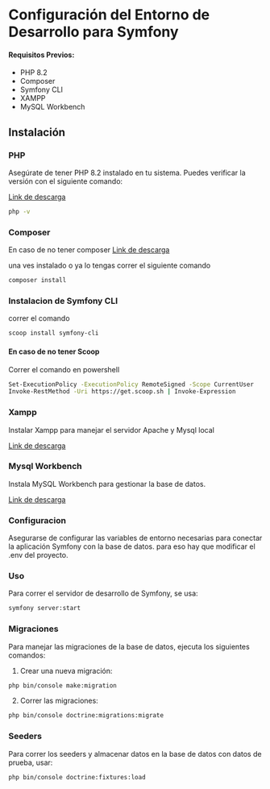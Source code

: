 # Configuración del Entorno de Desarrollo para Symfony

#### Requisitos Previos:

- PHP 8.2
- Composer
- Symfony CLI
- XAMPP
- MySQL Workbench

## Instalación

### PHP

Asegúrate de tener PHP 8.2 instalado en tu sistema. Puedes verificar la versión con el siguiente comando:

[Link de descarga](https://www.php.net/downloads.php#v8.2.0)

```bash
php -v
```

### Composer

En caso de no tener composer
[Link de descarga](https://getcomposer.org/download/)

una ves instalado o ya lo tengas correr el siguiente comando

```bash
composer install
```

### Instalacion de Symfony CLI

correr el comando

```bash
scoop install symfony-cli
```

#### En caso de no tener Scoop

Correr el comando en powershell

```bash
Set-ExecutionPolicy -ExecutionPolicy RemoteSigned -Scope CurrentUser
Invoke-RestMethod -Uri https://get.scoop.sh | Invoke-Expression
```

### Xampp

Instalar Xampp para manejar el servidor Apache y Mysql local

[Link de descarga](https://www.apachefriends.org/es/download.html)

### Mysql Workbench

Instala MySQL Workbench para gestionar la base de datos.

[Link de descarga](https://dev.mysql.com/downloads/installer/)

### Configuracion

Asegurarse de configurar las variables de entorno necesarias para conectar la aplicación Symfony con la base de datos. para eso hay que modificar el .env del proyecto.

### Uso

Para correr el servidor de desarrollo de Symfony, se usa:

```bash
symfony server:start
```

### Migraciones

Para manejar las migraciones de la base de datos, ejecuta los siguientes comandos:
1. Crear una nueva migración:
```bash
php bin/console make:migration
```
2. Correr las migraciones:
```bash
php bin/console doctrine:migrations:migrate
```

### Seeders
Para correr los seeders y almacenar datos en la base de datos con datos de prueba, usar:

```bash
php bin/console doctrine:fixtures:load
```

